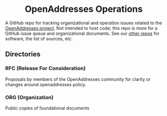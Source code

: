 <h1 align='center'>OpenAddresses Operations</h1>

A GitHub repo for tracking organizational and operation issues related to the [OpenAddresses project](http://openaddresses.io/). Not intended to host code; this repo is more for a GitHub issue queue and organizational documents. See our [other repos](https://github.com/openaddresses/) for software, the list of sources, etc.

## Directories

### RFC (Release For Consideration)

Proposals by members of the OpenAddresses community for clarity or changes around openaddresses policy.

### ORG (Organization)

Public copies of foundational documents
